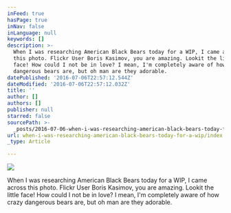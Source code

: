```yaml
---
inFeed: true
hasPage: true
inNav: false
inLanguage: null
keywords: []
description: >-
  When I was researching American Black Bears today for a WIP, I came across
  this photo. Flickr User Boris Kasimov, you are amazing. Lookit the little
  face! How could I not be in love? I mean, I'm completely aware of how crazy
  dangerous bears are, but oh man are they adorable. 
datePublished: '2016-07-06T22:57:12.544Z'
dateModified: '2016-07-06T22:57:12.032Z'
title: ''
author: []
authors: []
publisher: null
starred: false
sourcePath: >-
  _posts/2016-07-06-when-i-was-researching-american-black-bears-today-for-a-wip.md
url: when-i-was-researching-american-black-bears-today-for-a-wip/index.html
_type: Article

---
```

![](https://the-grid-user-content.s3-us-west-2.amazonaws.com/23612609-3650-41c4-9e08-3be3e468634b.jpg)

When I was researching American Black Bears today for a WIP, I came across this photo. Flickr User Boris Kasimov, you are amazing. Lookit the little face! How could I not be in love? I mean, I'm completely aware of how crazy dangerous bears are, but oh man are they adorable.